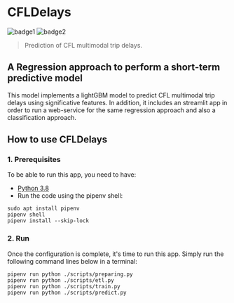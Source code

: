 # CFLDelays
![badge1](https://img.shields.io/badge/language-Python-01B0F0.svg)
![badge2](https://img.shields.io/badge/data-CFL-red.svg)
> Prediction of CFL multimodal trip delays.
## A Regression approach to perform a short-term predictive model
This model implements a lightGBM model to predict CFL multimodal trip delays using significative features.
In addition, it includes an streamlit app in order to run a web-service for the same regression approach and also a classification approach.

## How to use  CFLDelays
### 1. Prerequisites
To be able to run this app, you need to have:
* [Python 3.8](https://www.python.org/downloads/)
* Run the code using the pipenv shell:
```
sudo apt install pipenv
pipenv shell
pipenv install --skip-lock
```

### 2. Run
Once the configuration is complete, it's time to run this app.
Simply run the following command lines below in a terminal:
```
pipenv run python ./scripts/preparing.py
pipenv run python ./scripts/etl.py
pipenv run python ./scripts/train.py
pipenv run python ./scripts/predict.py
```
